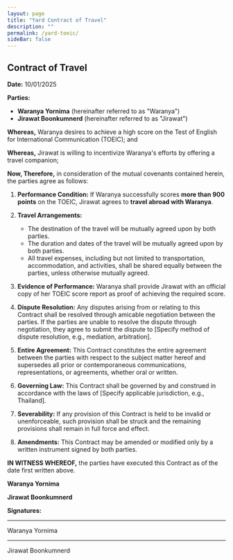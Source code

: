```yaml
---
layout: page
title: "Yard Contract of Travel"
description: ""
permalink: /yard-toeic/
sideBar: false
---
```


## Contract of Travel

**Date:** 10/01/2025

**Parties:**

* **Waranya Yornima** (hereinafter referred to as "Waranya")
* **Jirawat Boonkumnerd** (hereinafter referred to as "Jirawat")

**Whereas,** Waranya desires to achieve a high score on the Test of English for International Communication (TOEIC); and

**Whereas,** Jirawat is willing to incentivize Waranya's efforts by offering a travel companion;

**Now, Therefore,** in consideration of the mutual covenants contained herein, the parties agree as follows:

1. **Performance Condition:** If Waranya successfully scores **more than 900 points** on the TOEIC, Jirawat agrees to **travel abroad with Waranya**. 

2. **Travel Arrangements:** 
    * The destination of the travel will be mutually agreed upon by both parties.
    * The duration and dates of the travel will be mutually agreed upon by both parties.
    * All travel expenses, including but not limited to transportation, accommodation, and activities, shall be shared equally between the parties, unless otherwise mutually agreed.

3. **Evidence of Performance:** Waranya shall provide Jirawat with an official copy of her TOEIC score report as proof of achieving the required score.

4. **Dispute Resolution:** Any disputes arising from or relating to this Contract shall be resolved through amicable negotiation between the parties. If the parties are unable to resolve the dispute through negotiation, they agree to submit the dispute to [Specify method of dispute resolution, e.g., mediation, arbitration].

5. **Entire Agreement:** This Contract constitutes the entire agreement between the parties with respect to the subject matter hereof and supersedes all prior or contemporaneous communications, representations, or agreements, whether oral or written.

6. **Governing Law:** This Contract shall be governed by and construed in accordance with the laws of [Specify applicable jurisdiction, e.g., Thailand].

7. **Severability:** If any provision of this Contract is held to be invalid or unenforceable, such provision shall be struck and the remaining provisions shall remain in full force and effect.

8. **Amendments:** This Contract may be amended or modified only by a written instrument signed by both parties.

**IN WITNESS WHEREOF,** the parties have executed this Contract as of the date first written above.

**Waranya Yornima**

**Jirawat Boonkumnerd**

**Signatures:**

_________________________ 
Waranya Yornima 
_________________________
Jirawat Boonkumnerd
